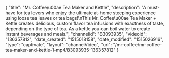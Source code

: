 {
    "title": "Mr. Coffee\u00ae Tea Maker and Kettle",
    "description": "A must-have for tea lovers who enjoy the ultimate at-home steeping experience using loose tea leaves or tea bags!\nThis Mr. Coffee\u00ae Tea Maker + Kettle creates delicious, custom flavor tea infusions with exactness of taste, depending on the type of tea.  As a kettle you can boil water to create instant beverages and meals.",
    "channelid": "83093935",
    "videoid": "136357812",
    "date_created": "1515018158",
    "date_modified": "1515026916",
    "type": "captivate",
    "layout": "channelVideo",
    "url": "\/mr-coffee\/mr-coffee-tea-maker-and-kettle-1-mp4\/83093935-136357812"
}